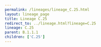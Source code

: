 ```yaml
---
permalink: /lineages/lineage_C.25.html
layout: lineage_page
title: Lineage C.25
redirect_to: ../lineage.html?lineage=C.25
lineage: C.25
parent: B.1.1.1
children: ['C.25']
---
```

